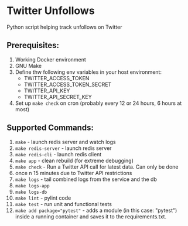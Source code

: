 # Twitter Unfollows
Python script helping track unfollows on Twitter

## Prerequisites:

1. Working Docker environment
2. GNU Make
3. Define thw following env variables in your host environment:
      - TWITTER_ACCESS_TOKEN
      - TWITTER_ACCESS_TOKEN_SECRET
      - TWITTER_API_KEY
      - TWITTER_API_SECRET_KEY
4. Set up `make check` on cron (probably every 12 or 24 hours, 6 hours at most) 

## Supported Commands:

1. `make`  - launch redis server and watch logs
2. `make redis-server` - launch redis server
3. `make redis-cli` - launch redis client
4. `make app` - clean rebuild (for extreme debugging)
5. `make check` - Run a Twitter API call for latest data. Can only be done 
6. once n 15 minutes due to Twitter API restrictions
7. `make logs` - tail combined logs from the service and the db
8. `make logs-app`
9.  `make logs-db`
10. `make lint` - pylint code
11. `make test` - run unit and functional tests
12. `make add package="pytest"` - adds a module (in this case: "pytest") inside
a running container and saves it to the requirements.txt.
